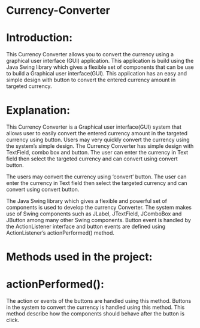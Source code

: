 # Currency-Converter

# Introduction:
This Currency Converter allows you to convert the currency using a graphical user interface (GUI) application. This application is build using the Java Swing library which gives a flexible set of components that can be use to build a Graphical user interface(GUI). This application has an easy and simple design with button to convert the entered currency amount in targeted currency.

# Explanation:
This Currency Converter is a Graphical user interface(GUI) system that allows user to easily convert the entered currency amount in the targeted currency using button. Users may very quickly convert the currency using the system’s simple design. The Currency Converter has simple design with TextField, combo box and button. The user can enter the currency in Text field then select the targeted currency and can convert using convert button.

The users may convert the currency using ‘convert’ button. The user can enter the currency in Text field then select the targeted currency and can convert using convert button.

The Java Swing library which gives a flexible and powerful set of components is used to develop the currency Converter. The system makes use of Swing components such as JLabel, JTextField, JComboBox and JButton among many other Swing components. Button event is handled by the ActionListener interface and button events are defined using ActionListener’s actionPerformed() method.

# Methods used in the project:

# actionPerformed():
The action or events of the buttons are handled using this method. Buttons in the system to convert the currency is handled using this method. This method describe how the components should behave after the button is click.

